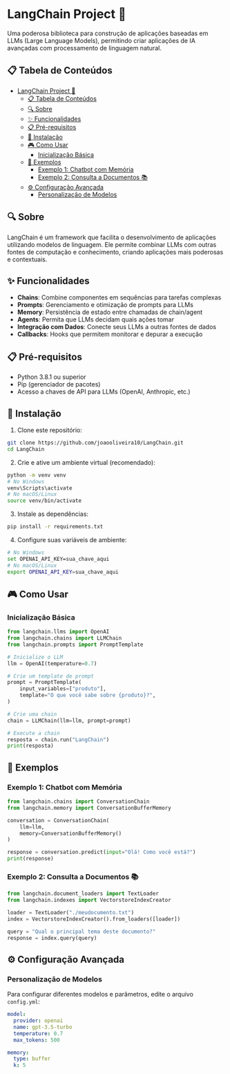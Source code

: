 # LangChain Project 🔗

Uma poderosa biblioteca para construção de aplicações baseadas em LLMs (Large Language Models), permitindo criar aplicações de IA avançadas com processamento de linguagem natural.

## 📋 Tabela de Conteúdos

- [LangChain Project 🔗](#langchain-project-)
  - [📋 Tabela de Conteúdos](#-tabela-de-conteúdos)
  - [🔍 Sobre](#-sobre)
  - [✨ Funcionalidades](#-funcionalidades)
  - [📋 Pré-requisitos](#-pré-requisitos)
  - [🚀 Instalação](#-instalação)
  - [🎮 Como Usar](#-como-usar)
    - [Inicialização Básica](#inicialização-básica)
  - [📝 Exemplos](#-exemplos)
    - [Exemplo 1: Chatbot com Memória](#exemplo-1-chatbot-com-memória)
    - [Exemplo 2: Consulta a Documentos 📚](#exemplo-2-consulta-a-documentos-)
  - [⚙️ Configuração Avançada](#️-configuração-avançada)
    - [Personalização de Modelos](#personalização-de-modelos)

## 🔍 Sobre

LangChain é um framework que facilita o desenvolvimento de aplicações utilizando modelos de linguagem. Ele permite combinar LLMs com outras fontes de computação e conhecimento, criando aplicações mais poderosas e contextuais.

## ✨ Funcionalidades

- **Chains**: Combine componentes em sequências para tarefas complexas
- **Prompts**: Gerenciamento e otimização de prompts para LLMs
- **Memory**: Persistência de estado entre chamadas de chain/agent
- **Agents**: Permita que LLMs decidam quais ações tomar
- **Integração com Dados**: Conecte seus LLMs a outras fontes de dados
- **Callbacks**: Hooks que permitem monitorar e depurar a execução

## 📋 Pré-requisitos

- Python 3.8.1 ou superior
- Pip (gerenciador de pacotes)
- Acesso a chaves de API para LLMs (OpenAI, Anthropic, etc.)

## 🚀 Instalação

1. Clone este repositório:

```bash
git clone https://github.com/joaooliveira10/LangChain.git
cd LangChain
```

2. Crie e ative um ambiente virtual (recomendado):

```bash
python -m venv venv
# No Windows
venv\Scripts\activate
# No macOS/Linux
source venv/bin/activate
```

3. Instale as dependências:

```bash
pip install -r requirements.txt
```

4. Configure suas variáveis de ambiente:

```bash
# No Windows
set OPENAI_API_KEY=sua_chave_aqui
# No macOS/Linux
export OPENAI_API_KEY=sua_chave_aqui
```

## 🎮 Como Usar

### Inicialização Básica

```python
from langchain.llms import OpenAI
from langchain.chains import LLMChain
from langchain.prompts import PromptTemplate

# Inicialize o LLM
llm = OpenAI(temperature=0.7)

# Crie um template de prompt
prompt = PromptTemplate(
    input_variables=["produto"],
    template="O que você sabe sobre {produto}?",
)

# Crie uma chain
chain = LLMChain(llm=llm, prompt=prompt)

# Execute a chain
resposta = chain.run("LangChain")
print(resposta)
```

## 📝 Exemplos

### Exemplo 1: Chatbot com Memória

```python
from langchain.chains import ConversationChain
from langchain.memory import ConversationBufferMemory

conversation = ConversationChain(
    llm=llm,
    memory=ConversationBufferMemory()
)

response = conversation.predict(input="Olá! Como você está?")
print(response)
```

### Exemplo 2: Consulta a Documentos 📚

```python
from langchain.document_loaders import TextLoader
from langchain.indexes import VectorstoreIndexCreator

loader = TextLoader("./meudocumento.txt")
index = VectorstoreIndexCreator().from_loaders([loader])

query = "Qual o principal tema deste documento?"
response = index.query(query)
```

## ⚙️ Configuração Avançada

### Personalização de Modelos

Para configurar diferentes modelos e parâmetros, edite o arquivo `config.yml`:

```yaml
model:
  provider: openai
  name: gpt-3.5-turbo
  temperature: 0.7
  max_tokens: 500

memory:
  type: buffer
  k: 5
```
